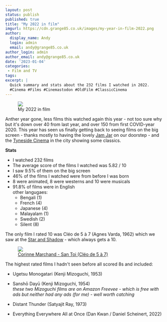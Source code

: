 ```yaml
---
layout: post
status: publish
published: true
title: "My 2022 in film"
imgurl: https://cdn.grange85.co.uk/images/my-year-in-film-2022.png
author:
  display_name: Andy
  login: admin
  email: andy@grange85.co.uk
author_login: admin
author_email: andy@grange85.co.uk
date: '2023-01-04'
categories:
 - Film and TV
tags:
excerpt: |
  Quick summary and stats about the 232 films I watched in 2022.
  #Cinema #Films #Cinemastodon #OldFilm #ClassicCinema
---
```

<figure class="aligncenter"><img src="https://cdn.grange85.co.uk/images/my-year-in-film-2022.png" class="img-responsive" /><figcaption>My 2022 in film</figcaption></figure>

Anther year gone, less films this watched again this year - not too sure why but it's down over 40 from last year, and over 150 from first COVID-year 2020. This year has seen us finally getting back to seeing films on the big screen - thanks mostly to having the lovely [Jam Jar](https://www.jamjarcinema.com/) on our doorstep - and the [Tyneside Cinema](https://tynesidecinema.co.uk/) in the city showing some classics.

**Stats**
- I watched 232 films
- The average score of the films I watched was 5.82 / 10
- I saw 9.5% of them on the big screen
- 46% of the films I watched were from before I was born
- 8 were animated, 8 were westerns and 10 were musicals
- 91.8% of films were in English  
  other langugaes:
   - Bengali (1)
   - French (4)
   - Japanese (4)
   - Malayalam (1)
   - Swedish (2)
   - Silent (8)

The only film I rated 10 was Cléo de 5 à 7 (Agnes Varda, 1962) which we saw at the [Star and Shadow](https://www.starandshadow.org.uk/) - which always gets a 10.

<figure class="figure mx-auto text-center">
<a href="https://www.youtube.com/watch?v=piAHVOC2Vqo">
<img src="https://img.youtube.com/vi/piAHVOC2Vqo/sddefault.jpg" class="img-fluid sddefault opacity-3h4">
<figcaption class="figure-caption">Corinne Marchand - San Toi (Cléo de 5 à 7)</figcaption>
</a>
</figure>

The highest rated films I hadn't seen before all scored 8s and included:
 - Ugetsu Monogatari (Kenji Mizoguchi, 1953)
 - Sanshō Dayū (Kenji Mizoguchi, 1954)  
 _these two Mizoguchi films are on Amazon Freevee - which is free with ads but neither had any ads (for me) - well worth catching_

 - Distant Thunder (Satyajit Ray, 1973)
 - Everything Everywhere All at Once (Dan Kwan / Daniel Scheinert, 2022)



